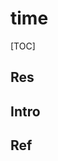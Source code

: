 # time

[TOC]



## Res


## Intro


## Ref
[time.sleep() in Python | GeeksforGeeks]: https://www.geeksforgeeks.org/sleep-in-python/


